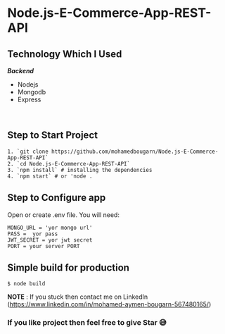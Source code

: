 # Node.js-E-Commerce-App-REST-API




 ## Technology Which I Used
   ***Backend***
   
 - Nodejs
 - Mongodb
 - Express



<br />

 ## Step to Start Project
 

    1. `git clone https://github.com/mohamedbougarn/Node.js-E-Commerce-App-REST-API`
    2. `cd Node.js-E-Commerce-App-REST-API`
    3. `npm install` # installing the dependencies
    4. `npm start` # or 'node .
    
## Step to Configure app

Open or create .env file. You will need:

    MONGO_URL = 'yor mongo url'
    PASS =  yor pass
    JWT_SECRET = yor jwt secret
    PORT = your server PORT


## Simple build for production

    $ node build

**NOTE** : If you stuck then contact me on LinkedIn (https://www.linkedin.com/in/mohamed-aymen-bougarn-567480165/)

### If you like project then feel free to give Star 😅
